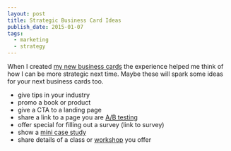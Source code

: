 ```yaml
---
layout: post
title: Strategic Business Card Ideas
publish_date: 2015-01-07
tags:
  - marketing
  - strategy
---
```


When I created [my new business cards](https://blog.chancesmith.org/new-strategic-business-cards/) the experience helped me think of how I can be more strategic next time. Maybe these will spark some ideas for your next business cards too.

- give tips in your industry
- promo a book or product
- give a CTA to a landing page
- share a link to a page you are [A/B testing](https://blog.chancesmith.org/homepage-update-reduce-bounce-rate/)
- offer special for filling out a survey (link to survey)
- show a [mini case study](https://blog.chancesmith.org/less-choices-reduce-bounce-rate-and-increases-conversions/)
- share details of a class or [workshop](https://blog.chancesmith.org/4-steps-to-build-onboarding-process-for-new-team-members/) you offer
